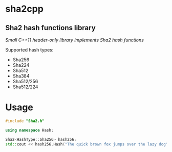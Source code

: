 # sha2cpp
## Sha2 hash functions library

_Small C++11 header-only library implements Sha2 hash functions_

Supported hash types:
- Sha256
- Sha224
- Sha512
- Sha384
- Sha512/256
- Sha512/224

# Usage

```cpp
#include "Sha2.h"

using namespace Hash;

Sha2<HashType::Sha256> hash256;
std::cout << hash256.Hash("The quick brown fox jumps over the lazy dog") << std::endl;
```
